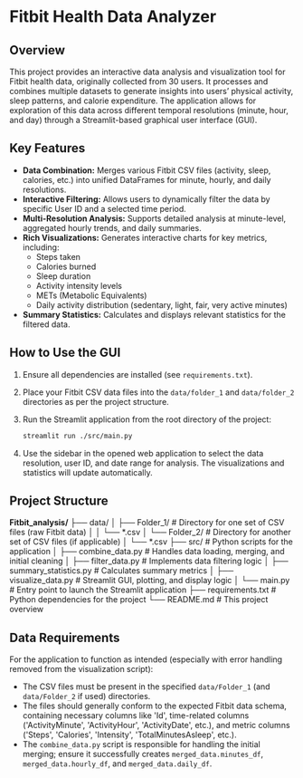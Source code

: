 
# Fitbit Health Data Analyzer

## Overview

This project provides an interactive data analysis and visualization tool for Fitbit health data, originally collected from 30 users. It processes and combines multiple datasets to generate insights into users’ physical activity, sleep patterns, and calorie expenditure. The application allows for exploration of this data across different temporal resolutions (minute, hour, and day) through a Streamlit-based graphical user interface (GUI).

## Key Features

- **Data Combination:** Merges various Fitbit CSV files (activity, sleep, calories, etc.) into unified DataFrames for minute, hourly, and daily resolutions.
- **Interactive Filtering:** Allows users to dynamically filter the data by specific User ID and a selected time period.
- **Multi-Resolution Analysis:** Supports detailed analysis at minute-level, aggregated hourly trends, and daily summaries.
- **Rich Visualizations:** Generates interactive charts for key metrics, including:
  - Steps taken
  - Calories burned
  - Sleep duration
  - Activity intensity levels
  - METs (Metabolic Equivalents)
  - Daily activity distribution (sedentary, light, fair, very active minutes)
- **Summary Statistics:** Calculates and displays relevant statistics for the filtered data.

## How to Use the GUI

1. Ensure all dependencies are installed (see `requirements.txt`).
2. Place your Fitbit CSV data files into the `data/folder_1` and `data/folder_2` directories as per the project structure.
3. Run the Streamlit application from the root directory of the project:

   ```bash
   streamlit run ./src/main.py
   ```
4. Use the sidebar in the opened web application to select the data resolution, user ID, and date range for analysis. The visualizations and statistics will update automatically.

## Project Structure

**Fitbit_analysis/**
├── data/
│ ├── Folder_1/ # Directory for one set of CSV files (raw Fitbit data)
│ │ └── *.csv
│ └── Folder_2/ # Directory for another set of CSV files (if applicable)
│ └── *.csv
├── src/ # Python scripts for the application
│ ├── combine_data.py # Handles data loading, merging, and initial cleaning
│ ├── filter_data.py # Implements data filtering logic
│ ├── summary_statistics.py # Calculates summary metrics
│ ├── visualize_data.py # Streamlit GUI, plotting, and display logic
│ └── main.py # Entry point to launch the Streamlit application
├── requirements.txt # Python dependencies for the project
└── README.md # This project overview


## Data Requirements

For the application to function as intended (especially with error handling removed from the visualization script):

- The CSV files must be present in the specified `data/Folder_1` (and `data/Folder_2` if used) directories.
- The files should generally conform to the expected Fitbit data schema, containing necessary columns like 'Id', time-related columns ('ActivityMinute', 'ActivityHour', 'ActivityDate', etc.), and metric columns ('Steps', 'Calories', 'Intensity', 'TotalMinutesAsleep', etc.).
- The `combine_data.py` script is responsible for handling the initial merging; ensure it successfully creates `merged_data.minutes_df`, `merged_data.hourly_df`, and `merged_data.daily_df`.
